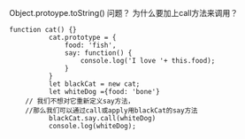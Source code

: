  Object.protoype.toString()
  问题？
 为什么要加上call方法来调用？


 
  ```
  function cat() {}
			cat.prototype = {
				food: 'fish',
				say: function() {
					console.log('I love '+ this.food);
				}
			}
			let blackCat = new cat;
			let whiteDog ={food: 'bone'}
      // 我们不想对它重新定义say方法，
      //那么我们可以通过call或apply用blackCat的say方法
			blackCat.say.call(whiteDog)
			console.log(whiteDog);
  ```